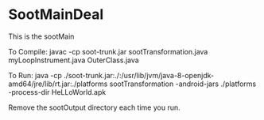 # SootMainDeal
This is the sootMain

To Compile:
javac -cp soot-trunk.jar sootTransformation.java myLoopInstrument.java OuterClass.java

To Run:
java -cp ./soot-trunk.jar:./:/usr/lib/jvm/java-8-openjdk-amd64/jre/lib/rt.jar:./platforms sootTransformation -android-jars ./platforms -process-dir HeLLoWorld.apk

Remove the sootOutput directory each time you run.

